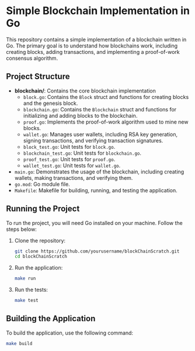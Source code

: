 # Simple Blockchain Implementation in Go

This repository contains a simple implementation of a blockchain written in Go. The primary goal is to understand how blockchains work, including creating blocks, adding transactions, and implementing a proof-of-work consensus algorithm.

## Project Structure

- **blockchain/**: Contains the core blockchain implementation
  - `block.go`: Contains the `Block` struct and functions for creating blocks and the genesis block.
  - `blockchain.go`: Contains the `Blockchain` struct and functions for initializing and adding blocks to the blockchain.
  - `proof.go`: Implements the proof-of-work algorithm used to mine new blocks.
  - `wallet.go`: Manages user wallets, including RSA key generation, signing transactions, and verifying transaction signatures.
  - `block_test.go`: Unit tests for `block.go`.
  - `blockchain_test.go`: Unit tests for `blockchain.go`.
  - `proof_test.go`: Unit tests for `proof.go`.
  - `wallet_test.go`: Unit tests for `wallet.go`.
- `main.go`: Demonstrates the usage of the blockchain, including creating wallets, making transactions, and verifying them.
- `go.mod`: Go module file.
- `Makefile`: Makefile for building, running, and testing the application.

## Running the Project

To run the project, you will need Go installed on your machine. Follow the steps below:

1. Clone the repository:
    ```sh
    git clone https://github.com/yourusername/blockChainScratch.git
    cd blockChainScratch
    ```

2. Run the application:
    ```sh
    make run
    ```

3. Run the tests:
    ```sh
    make test
    ```

## Building the Application

To build the application, use the following command:
```sh
make build